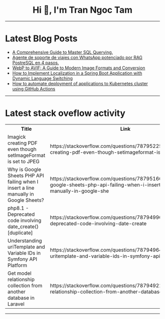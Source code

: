 <h1 align="center">Hi 👋, I'm Tran Ngoc Tam</h1>

---

# Latest Blog Posts 
<!-- BLOG-POST-LIST:START -->
- [A Comprehensive Guide to Master SQL Querying.](https://dev.to/fullstackdev/a-comprehensive-guide-to-master-sql-querying-12ai)
- [Agente de soporte de viajes con WhatsApp potenciado por RAG PostreSQL en 4 pasos.](https://dev.to/aws-espanol/agente-de-soporte-de-viajes-con-whatsapp-potenciado-por-rag-postresql-en-4-pasos-273n)
- [WebP to AVIF: A Guide to Modern Image Formats and Conversion](https://dev.to/msmith99994/webp-to-avif-a-guide-to-modern-image-formats-and-conversion-4gl7)
- [How to Implement Localization in a Spring Boot Application with Dynamic Language Switching](https://dev.to/t9/how-to-implement-localization-in-a-spring-boot-application-with-dynamic-language-switching-1eh6)
- [How to automate deployment of applications to Kubernetes cluster using GitHub Actions](https://dev.to/ronilsonalves/how-to-automate-deployment-of-applications-to-kubernetes-cluster-using-github-actions-4g10)
<!-- BLOG-POST-LIST:END -->

---

# Latest stack oveflow activity
<table>
  <tr><th>Title</th><th>Link</th></tr>
  <!-- STACKOVERFLOW:START --><tr><td>Imagick creating PDF even though setImageFormat is set to JPEG</td><td>https://stackoverflow.com/questions/78795225/imagick-creating-pdf-even-though-setimageformat-is-set-to-jpeg</td></tr><tr><td>Why is Google Sheets PHP API failing when I insert a line manually in Google Sheets?</td><td>https://stackoverflow.com/questions/78795166/why-is-google-sheets-php-api-failing-when-i-insert-a-line-manually-in-google-she</td></tr><tr><td>php8.1 - Deprecated code involving date_create&lpar;&rpar; [duplicate]</td><td>https://stackoverflow.com/questions/78794996/php8-1-deprecated-code-involving-date-create</td></tr><tr><td>Understanding uriTemplate and Variable IDs in Symfony API Platform</td><td>https://stackoverflow.com/questions/78794964/understanding-uritemplate-and-variable-ids-in-symfony-api-platform</td></tr><tr><td>Get model relationship collection from another database in Laravel</td><td>https://stackoverflow.com/questions/78794921/get-model-relationship-collection-from-another-database-in-laravel</td></tr><!-- STACKOVERFLOW:END -->
</table>

---


